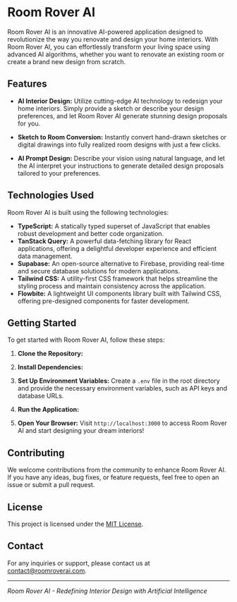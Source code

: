 # Room Rover AI

Room Rover AI is an innovative AI-powered application designed to revolutionize the way you renovate and design your home interiors. With Room Rover AI, you can effortlessly transform your living space using advanced AI algorithms, whether you want to renovate an existing room or create a brand new design from scratch.

## Features

- **AI Interior Design:** Utilize cutting-edge AI technology to redesign your home interiors. Simply provide a sketch or describe your design preferences, and let Room Rover AI generate stunning design proposals for you.

- **Sketch to Room Conversion:** Instantly convert hand-drawn sketches or digital drawings into fully realized room designs with just a few clicks.

- **AI Prompt Design:** Describe your vision using natural language, and let the AI interpret your instructions to generate detailed design proposals tailored to your preferences.

## Technologies Used

Room Rover AI is built using the following technologies:

- **TypeScript:** A statically typed superset of JavaScript that enables robust development and better code organization.
- **TanStack Query:** A powerful data-fetching library for React applications, offering a delightful developer experience and efficient data management.
- **Supabase:** An open-source alternative to Firebase, providing real-time and secure database solutions for modern applications.
- **Tailwind CSS:** A utility-first CSS framework that helps streamline the styling process and maintain consistency across the application.
- **Flowbite:** A lightweight UI components library built with Tailwind CSS, offering pre-designed components for faster development.

## Getting Started

To get started with Room Rover AI, follow these steps:

1. **Clone the Repository:**

2. **Install Dependencies:**

3. **Set Up Environment Variables:**
Create a `.env` file in the root directory and provide the necessary environment variables, such as API keys and database URLs.

4. **Run the Application:**

5. **Open Your Browser:**
Visit `http://localhost:3000` to access Room Rover AI and start designing your dream interiors!

## Contributing

We welcome contributions from the community to enhance Room Rover AI. If you have any ideas, bug fixes, or feature requests, feel free to open an issue or submit a pull request.

## License

This project is licensed under the [MIT License](LICENSE).

## Contact

For any inquiries or support, please contact us at [contact@roomroverai.com](mailto:contact@roomroverai.com).

---

*Room Rover AI - Redefining Interior Design with Artificial Intelligence*
